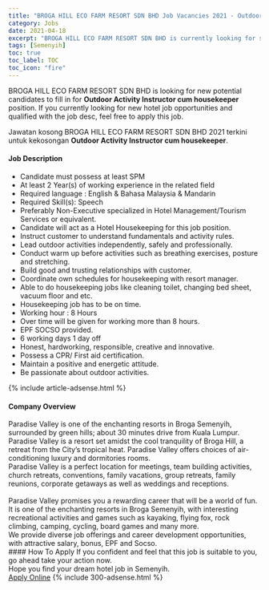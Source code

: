 ```yaml
---
title: "BROGA HILL ECO FARM RESORT SDN BHD Job Vacancies 2021 - Outdoor Activity Instructor cum housekeeper" 
category: Jobs 
date: 2021-04-18 
excerpt: "BROGA HILL ECO FARM RESORT SDN BHD is currently looking for suitable person to fill in the Outdoor Activity Instructor cum housekeeper which positioned at Semenyih" 
tags: [Semenyih] 
toc: true 
toc_label: TOC 
toc_icon: "fire" 
--- 
```


<p>BROGA HILL ECO FARM RESORT SDN BHD is looking for new potential candidates to fill in for <b>Outdoor Activity Instructor cum housekeeper</b> position. If you currently looking for new hotel job opportunities and qualified with the job desc, feel free to apply this job.
</p>Jawatan kosong BROGA HILL ECO FARM RESORT SDN BHD 2021 terkini untuk kekosongan <b>Outdoor Activity Instructor cum housekeeper</b>. 
<div><div><h4>Job Description</h4></div><div><div><span><div><ul><li>Candidate must possess at least SPM</li><li>At least 2 Year(s) of working experience in the related field</li><li>Required language : English &amp; Bahasa Malaysia &amp; Mandarin</li><li>Required Skill(s): Speech</li><li>Preferably Non-Executive specialized in Hotel Management/Tourism Services or equivalent.</li><li>Candidate will act as a Hotel Housekeeping for this job position.</li><li>Instruct customer to understand fundamentals and activity rules.</li><li>Lead outdoor activities independently, safely and professionally.</li><li>Conduct warm up before activities such as breathing exercises, posture and stretching.</li><li>Build good and trusting relationships with customer.</li><li>Coordinate own schedules for housekeeping with resort manager.</li><li>Able to do housekeeping jobs like cleaning toilet, changing bed sheet, vacuum floor and etc.</li><li>Housekeeping job has to be on time.</li><li>Working hour : 8 Hours</li><li>Over time will be given for working more than 8 hours.</li><li>EPF SOCSO provided.</li><li>6 working days 1 day off</li><li>Honest, hardworking, responsible, creative and innovative.</li><li>Possess a CPR/ First aid certification.</li><li>Maintain a positive and energetic attitude.</li><li>Be passionate about outdoor activities.</li></ul></div></span></div></div></div> 
{% include article-adsense.html %} 
<div><div><h4>Company Overview</h4></div><div><div><span><div><div>Paradise Valley is one of the enchanting resorts in Broga Semenyih, surrounded by green hills; about 30 minutes drive from Kuala Lumpur. Paradise Valley is a resort set amidst the cool tranquility of Broga Hill, a retreat from the City&#8217;s tropical heat. Paradise Valley offers choices of air-conditioning luxury and dormitories rooms.</div>
<div>Paradise Valley is a perfect location for meetings, team building activities, church retreats, conventions, family vacations, group retreats, family reunions, corporate getaways as well as weddings and receptions.<br>
&#160;</div>
<div>Paradise Valley promises you a rewarding career that will be a world of fun. It is one of the enchanting resorts in Broga Semenyih, with interesting recreational activities and games such as kayaking, flying fox, rock climbing, camping, cycling, board games and many more.</div>
<div>We provide diverse job offerings and career development opportunities, with attractive salary, bonus, EPF and Socso.&#160;</div></div></span></div></div></div> 
#### How To Apply 
If you confident and feel that this job is suitable to you, go ahead take your action now. <br/> 
Hope you find your dream hotel job in Semenyih. <br/> 
<a href="https://www.jobstreet.com.my/en/job/outdoor-activity-instructor-cum-housekeeper-4512944?jobId=jobstreet-my-job-4512944" class="btn btn--info" target="_blank" rel="nofollow noopenner">Apply Online</a> 
{% include 300-adsense.html %} 
